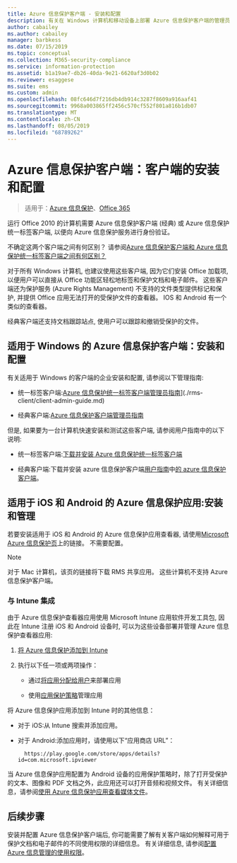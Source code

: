 ```yaml
---
title: Azure 信息保护客户端 - 安装和配置
description: 有关在 Windows 计算机和移动设备上部署 Azure 信息保护客户端的管理员信息。
author: cabailey
ms.author: cabailey
manager: barbkess
ms.date: 07/15/2019
ms.topic: conceptual
ms.collection: M365-security-compliance
ms.service: information-protection
ms.assetid: b1a19ae7-db26-40da-9e21-6620af3d0b02
ms.reviewer: esaggese
ms.suite: ems
ms.custom: admin
ms.openlocfilehash: 08fc646d7f216db4db914c3287f8609a916aaf41
ms.sourcegitcommit: 9968a003865ff2456c570cf552f801a816b1db07
ms.translationtype: MT
ms.contentlocale: zh-CN
ms.lasthandoff: 08/05/2019
ms.locfileid: "68789262"
---
```

# <a name="azure-information-protection-client-installation-and-configuration-for-clients"></a>Azure 信息保护客户端：客户端的安装和配置

>适用于：[Azure 信息保护](https://azure.microsoft.com/pricing/details/information-protection)、[Office 365](https://download.microsoft.com/download/E/C/F/ECF42E71-4EC0-48FF-AA00-577AC14D5B5C/Azure_Information_Protection_licensing_datasheet_EN-US.pdf)

运行 Office 2010 的计算机需要 Azure 信息保护客户端 (经典) 或 Azure 信息保护统一标签客户端, 以便向 Azure 信息保护服务进行身份验证。

不确定这两个客户端之间有何区别？  请参阅[Azure 信息保护客户端和 Azure 信息保护统一标签客户端之间有何区别？](faqs.md#whats-the-difference-between-azure-information-protection-and-microsoft-information-protection)

对于所有 Windows 计算机, 也建议使用这些客户端, 因为它们安装 Office 加载项, 以便用户可以直接从 Office 功能区轻松地标签和保护文档和电子邮件。 这些客户端还为保护服务 (Azure Rights Management) 不支持的文件类型提供标记和保护, 并提供 Office 应用无法打开的受保护文件的查看器。 IOS 和 Android 有一个类似的查看器。

经典客户端还支持文档跟踪站点, 使用户可以跟踪和撤销受保护的文件。

## <a name="the-azure-information-protection-client-for-windows-installation-and-configuration"></a>适用于 Windows 的 Azure 信息保护客户端：安装和配置

有关适用于 Windows 的客户端的企业安装和配置, 请参阅以下管理指南:

- 统一标签客户端:[Azure 信息保护统一标签客户端管理员指南](./rms-client/clientv2-admin-guide.md)](./rms-client/client-admin-guide.md)

- 经典客户端:[Azure 信息保护客户端管理员指南](./rms-client/client-admin-guide.md)

但是, 如果要为一台计算机快速安装和测试这些客户端, 请参阅用户指南中的以下说明:

- 统一标签客户端:[下载并安装 Azure 信息保护统一标签客户端](./rms-client/install-unifiedlabelingclient-app.md)

- 经典客户端:下载并安装 azure 信息保护客户端[用户指南](./rms-client/client-user-guide.md)中[的 azure 信息保护客户端](./rms-client/install-client-app.md)。

## <a name="the-azure-information-protection-app-for-ios-and-android-installation-and-management"></a>适用于 iOS 和 Android 的 Azure 信息保护应用:安装和管理

若要安装适用于 iOS 和 Android 的 Azure 信息保护应用查看器, 请使用[Microsoft Azure 信息保护页](https://go.microsoft.com/fwlink/?LinkId=303970)上的链接。 不需要配置。

> [!NOTE]
> 对于 Mac 计算机，该页的链接将下载 RMS 共享应用。 这些计算机不支持 Azure 信息保护客户端。

### <a name="integration-with-intune"></a>与 Intune 集成

由于 Azure 信息保护查看器应用使用 Microsoft Intune 应用软件开发工具包, 因此在 Intune 注册 iOS 和 Android 设备时, 可以为这些设备部署并管理 Azure 信息保护查看器应用:

1. [将 Azure 信息保护添加到 Intune](/intune/apps-add) 

2. 执行以下任一项或两项操作：
    
    - 通过[将应用分配给用户](/intune/apps-deploy)来部署应用
    
    - 使用[应用保护策略](/intune/app-protection-policies)管理应用

将 Azure 信息保护应用添加到 Intune 时的其他信息：

- 对于 iOS:从 Intune 搜索并添加应用。

- 对于 Android:添加应用时，请使用以下“应用商店 URL”：
        
        https://play.google.com/store/apps/details?id=com.microsoft.ipviewer

当 Azure 信息保护应用配置为 Android 设备的应用保护策略时，除了打开受保护的文本、图像和 PDF 文档之外，此应用还可以打开音频和视频文件。 有关详细信息，请参阅[使用 Azure 信息保护应用查看媒体文件](/intune/end-user-mam-apps-android#view-media-files-with-the-azure-information-protection-app)。

## <a name="next-steps"></a>后续步骤

安装并配置 Azure 信息保护客户端后, 你可能需要了解有关客户端如何解释可用于保护文档和电子邮件的不同使用权限的详细信息。 有关详细信息, 请参阅[配置 Azure 信息管理的使用权限](configure-usage-rights.md)。
